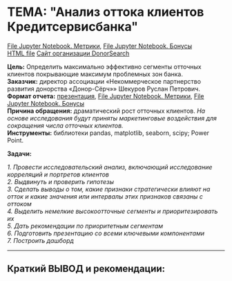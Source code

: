 # **ТЕМА: "Анализ оттока клиентов Кредитсервисбанка"**
[File Jupyter Notebook. Метрики](https://github.com/IGOR-M97/Portfolio/blob/main/KreditserviceBank/Bank_analysis.ipynb), [File Jupyter Notebook. Бонусы]()  
[HTML file](https://drive.google.com/file/d/1LfudwYauupdxBkto38zZ8MZ-UNxQGh_S/view?usp=sharing)
[Сайт организации DonorSearch](https://donorsearch.org/)

**Цель:** Определить максимально эффективно сегменты отточных клиентов покрывающие максимум проблемных зон банка.  
**Заказчик:** директор ассоциации «Некоммерческое партнерство развития донорства «Донор-Сёрч»» Шекуров Руслан Петрович.  
**Формат отчета:** [презентация](https://github.com/IGOR-M97/Portfolio/blob/main/KreditserviceBank/%D0%90%D0%BD%D0%B0%D0%BB%D0%B8%D0%B7%20%D0%BE%D1%82%D1%82%D0%BE%D0%BA%D0%B0%20%D0%BA%D0%BB%D0%B8%D0%B5%D0%BD%D1%82%D0%BE%D0%B2%20%D0%9A%D1%80%D0%B5%D0%B4%D0%B8%D1%82%D1%81%D0%B5%D1%80%D0%B2%D0%B8%D1%81%D0%B1%D0%B0%D0%BD%D0%BA%D0%B0.pdf), [File Jupyter Notebook. Метрики](https://public.tableau.com/app/profile/igor.markin/viz/Dashboard_2custom/Dashboard1), [File Jupyter Notebook. Бонусы]()  
**Причина обращения:** драматический рост отточных клиентов.
*На основе исследования будут приняты маркетинговые воздействия для сокращения числа отточных клиентов.*  
**Инструменты:** библиотеки pandas, matplotlib, seaborn, scipy; Power Point.

**Задачи:**
    
   *1. Провести исследовательский анализ, включающий исследование корреляций и портретов клиентов  
    2. Выдвинуть и проверить гипотезы  
    3. Сделать выводы о том, какие признаки стратегически влияют на отток и какие значения или интервалы этих признаков связаны с оттоком  
    4. Выделить немелкие высокоотточные сегменты и приоритезировать их  
    5. Дать рекомендации по приоритетным сегментам  
    6. Подготовить презентацию со всеми ключевыми компонентами  
    7. Построить дашборд*

***
## **Краткий ВЫВОД и рекомендации:**


